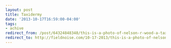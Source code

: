 ```yaml
---
layout: post 
title: Taxidermy
date: '2013-10-17T16:59:00-04:00' 
tags: 
- achive 
redirect_from: /post/64324848348/this-is-a-photo-of-nelson-r-wood-a-taxidermist/
redirect_to: http://fieldnoise.com/10-17-2013/this-is-a-photo-of-nelson-r-wood-a-taxidermist/
---
```


